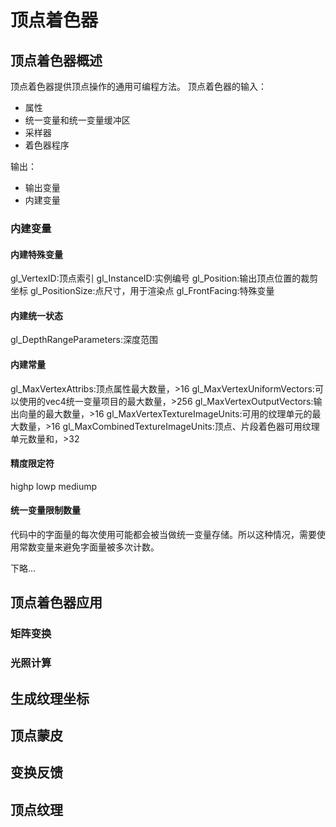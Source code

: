 # 顶点着色器
## 顶点着色器概述
顶点着色器提供顶点操作的通用可编程方法。
顶点着色器的输入：
- 属性
- 统一变量和统一变量缓冲区
- 采样器
- 着色器程序

输出：
- 输出变量
- 内建变量

### 内建变量
#### 内建特殊变量
gl_VertexID:顶点索引
gl_InstanceID:实例编号
gl_Position:输出顶点位置的裁剪坐标
gl_PositionSize:点尺寸，用于渲染点
gl_FrontFacing:特殊变量

#### 内建统一状态
gl_DepthRangeParameters:深度范围

#### 内建常量
gl_MaxVertexAttribs:顶点属性最大数量，>16
gl_MaxVertexUniformVectors:可以使用的vec4统一变量项目的最大数量，>256
gl_MaxVertexOutputVectors:输出向量的最大数量，>16
gl_MaxVertexTextureImageUnits:可用的纹理单元的最大数量，>16
gl_MaxCombinedTextureImageUnits:顶点、片段着色器可用纹理单元数量和，>32

#### 精度限定符
highp
lowp
mediump

#### 统一变量限制数量
代码中的字面量的每次使用可能都会被当做统一变量存储。所以这种情况，需要使用常数变量来避免字面量被多次计数。


下略...
## 顶点着色器应用
### 矩阵变换
### 光照计算
## 生成纹理坐标
## 顶点蒙皮
## 变换反馈
## 顶点纹理
